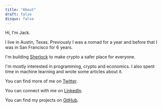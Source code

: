 ```yaml
---
title: "About"
draft: false
disqus: false
---
```


Hi, I'm Jack.

I live in Austin, Texas. Previously I was a nomad for a year and before that I was in San Francisco for 6 years. 

I'm building [Sherlock](https://twitter.com/sherlockdefi) to make crypto a safer place for everyone. 

I'm mostly interested in programming, crypto and economics. I also spent time in machine learning and wrote some articles about it.

You can find more of me on [Twitter](https://twitter.com/jack__sanford).

You can connect with me on [LinkedIn](https://www.linkedin.com/in/jacksanford/).

You can find my projects on [GitHub](https://github.com/jacksanford1).
